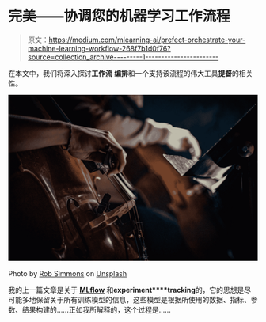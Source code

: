 # 完美——协调您的机器学习工作流程

> 原文：<https://medium.com/mlearning-ai/prefect-orchestrate-your-machine-learning-workflow-268f7b1d0f76?source=collection_archive---------1----------------------->

在本文中，我们将深入探讨**工作流** **编排**和一个支持该流程的伟大工具**提督**的相关性。

![](img/66e35e7ba80096f2acdff55f0f58a498.png)

Photo by [Rob Simmons](https://unsplash.com/@rsimmons_broadcast?utm_source=medium&utm_medium=referral) on [Unsplash](https://unsplash.com?utm_source=medium&utm_medium=referral)

我的上一篇文章是关于 [**MLflow**](/geekculture/ml-flow-track-your-machine-learning-experiments-dc6fa9b86789) 和**experiment****tracking**的，它的思想是尽可能多地保留关于所有训练模型的信息，这些模型是根据所使用的数据、指标、参数、结果构建的……正如我所解释的，这个过程是……